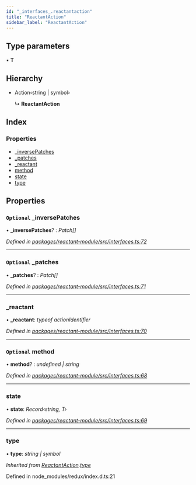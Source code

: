 ```yaml
---
id: "_interfaces_.reactantaction"
title: "ReactantAction"
sidebar_label: "ReactantAction"
---
```


## Type parameters

▪ **T**

## Hierarchy

* Action‹string | symbol›

  ↳ **ReactantAction**

## Index

### Properties

* [_inversePatches](_interfaces_.reactantaction.md#optional-_inversepatches)
* [_patches](_interfaces_.reactantaction.md#optional-_patches)
* [_reactant](_interfaces_.reactantaction.md#_reactant)
* [method](_interfaces_.reactantaction.md#optional-method)
* [state](_interfaces_.reactantaction.md#state)
* [type](_interfaces_.reactantaction.md#type)

## Properties

### `Optional` _inversePatches

• **_inversePatches**? : *Patch[]*

*Defined in [packages/reactant-module/src/interfaces.ts:72](https://github.com/unadlib/reactant/blob/067ec7c4/packages/reactant-module/src/interfaces.ts#L72)*

___

### `Optional` _patches

• **_patches**? : *Patch[]*

*Defined in [packages/reactant-module/src/interfaces.ts:71](https://github.com/unadlib/reactant/blob/067ec7c4/packages/reactant-module/src/interfaces.ts#L71)*

___

###  _reactant

• **_reactant**: *typeof actionIdentifier*

*Defined in [packages/reactant-module/src/interfaces.ts:70](https://github.com/unadlib/reactant/blob/067ec7c4/packages/reactant-module/src/interfaces.ts#L70)*

___

### `Optional` method

• **method**? : *undefined | string*

*Defined in [packages/reactant-module/src/interfaces.ts:68](https://github.com/unadlib/reactant/blob/067ec7c4/packages/reactant-module/src/interfaces.ts#L68)*

___

###  state

• **state**: *Record‹string, T›*

*Defined in [packages/reactant-module/src/interfaces.ts:69](https://github.com/unadlib/reactant/blob/067ec7c4/packages/reactant-module/src/interfaces.ts#L69)*

___

###  type

• **type**: *string | symbol*

*Inherited from [ReactantAction](_interfaces_.reactantaction.md).[type](_interfaces_.reactantaction.md#type)*

Defined in node_modules/redux/index.d.ts:21
